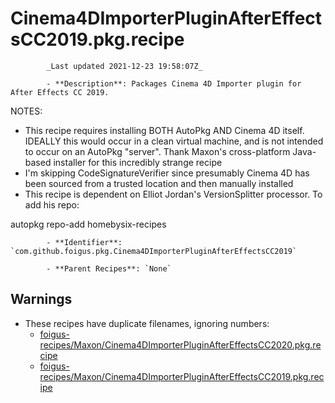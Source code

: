 # Cinema4DImporterPluginAfterEffectsCC2019.pkg.recipe

            _Last updated 2021-12-23 19:58:07Z_

            - **Description**: Packages Cinema 4D Importer plugin for After Effects CC 2019.

NOTES:

- This recipe requires installing BOTH AutoPkg AND Cinema 4D itself.  IDEALLY this would occur in a clean virtual machine, and is not intended to occur on an AutoPkg "server".  Thank Maxon's cross-platform Java-based installer for this incredibly strange recipe
- I'm skipping CodeSignatureVerifier since presumably Cinema 4D has been sourced from a trusted location and then manually installed
- This recipe is dependent on Elliot Jordan's VersionSplitter processor.  To add his repo:

autopkg repo-add homebysix-recipes

            - **Identifier**: `com.github.foigus.pkg.Cinema4DImporterPluginAfterEffectsCC2019`

            - **Parent Recipes**: `None`

## Warnings

- These recipes have duplicate filenames, ignoring numbers:
    - [foigus-recipes/Maxon/Cinema4DImporterPluginAfterEffectsCC2020.pkg.recipe](/autopkg-dupe-tracker/foigus-recipes/Maxon/Cinema4DImporterPluginAfterEffectsCC2020.pkg.recipe)
    - [foigus-recipes/Maxon/Cinema4DImporterPluginAfterEffectsCC2019.pkg.recipe](/autopkg-dupe-tracker/foigus-recipes/Maxon/Cinema4DImporterPluginAfterEffectsCC2019.pkg.recipe)